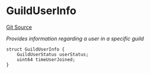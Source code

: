 # GuildUserInfo
[Git Source](https://github.com-treasure/TreasureProject/spellcaster-facets/blob/e61aea147da628641c6f090a95c62cf081f729f5/src/interfaces/IGuildManager.sol)

*Provides information regarding a user in a specific guild*


```solidity
struct GuildUserInfo {
    GuildUserStatus userStatus;
    uint64 timeUserJoined;
}
```

